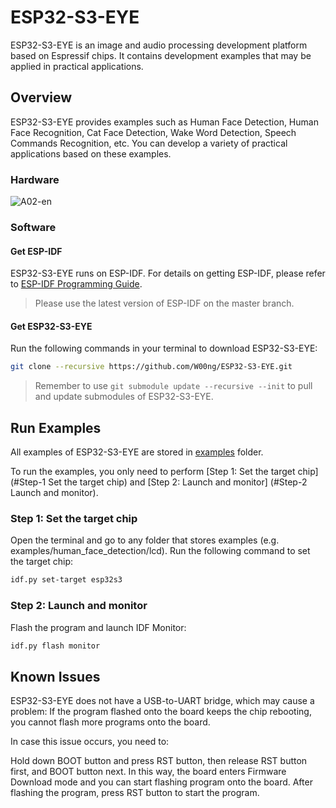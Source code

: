 # ESP32-S3-EYE

ESP32-S3-EYE is an image and audio processing development platform based on Espressif chips. It contains development examples that may be applied in practical applications.

## Overview

ESP32-S3-EYE provides examples such as Human Face Detection, Human Face Recognition, Cat Face Detection, Wake Word Detection, Speech Commands Recognition, etc. You can develop a variety of practical applications based on these examples.

### Hardware

![A02-en](https://user-images.githubusercontent.com/10337553/155143732-deeb9ef0-8227-4b59-8a4a-90dac969e62f.png)

### Software

#### Get ESP-IDF

ESP32-S3-EYE runs on ESP-IDF. For details on getting ESP-IDF, please refer to [ESP-IDF Programming Guide](https://idf.espressif.com/).

> Please use the latest version of ESP-IDF on the master branch.

#### Get ESP32-S3-EYE

Run the following commands in your terminal to download ESP32-S3-EYE:

```bash
git clone --recursive https://github.com/W00ng/ESP32-S3-EYE.git
```

> Remember to use ``git submodule update --recursive --init`` to pull and update submodules of ESP32-S3-EYE.

## Run Examples

All examples of ESP32-S3-EYE are stored in [examples](./examples) folder. 

To run the examples, you only need to perform [Step 1: Set the target chip] (#Step-1 Set the target chip) and [Step 2: Launch and monitor] (#Step-2 Launch and monitor).

### Step 1: Set the target chip

Open the terminal and go to any folder that stores examples (e.g. examples/human_face_detection/lcd). Run the following command to set the target chip: 

```bash
idf.py set-target esp32s3
```

### Step 2: Launch and monitor

Flash the program and launch IDF Monitor:

```bash
idf.py flash monitor
```

## Known Issues

ESP32-S3-EYE does not have a USB-to-UART bridge, which may cause a problem: If the program flashed onto the board keeps the chip rebooting, you cannot flash more programs onto the board.

In case this issue occurs, you need to:

Hold down BOOT button and press RST button, then release RST button first, and BOOT button next. In this way, the board enters Firmware Download mode and you can start flashing program onto the board.
After flashing the program, press RST button to start the program.
